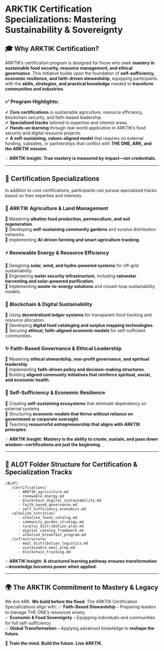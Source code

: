 # ARKTIK Certification Specializations: Mastering Sustainability & Sovereignty

## 🎓 **Why ARKTIK Certification?**
ARKTIK’s certification program is designed for those who seek **mastery in sustainable food security, resource management, and ethical governance**. This initiative builds upon the foundation of **self-sufficiency, economic resilience, and faith-driven stewardship**, equipping participants with the **skills, strategies, and practical knowledge** needed to **transform communities and industries**.

### ✅ **Program Highlights:**
✔ **Core certifications** in sustainable agriculture, resource efficiency, blockchain security, and faith-based leadership.  
✔ **Specialized tracks** tailored to expertise and interest areas.  
✔ **Hands-on learning** through real-world application in ARKTIK’s food security and digital resource projects.  
✔ **A self-sustaining, values-aligned model** that requires no external funding, subsidies, or partnerships that conflict with **THE ONE, ARK, and the ARKTIK mission**.  

💡 **ARKTIK Insight:** **True mastery is measured by impact—not credentials.**

---

## 📜 **Certification Specializations**
In addition to core certifications, participants can pursue specialized tracks based on their expertise and interests:

### 🌿 **ARKTIK Agriculture & Land Management**
🔹 Mastering **alkaline food production, permaculture, and soil regeneration**.  
🔹 Developing **self-sustaining community gardens** and surplus distribution networks.  
🔹 Implementing **AI-driven farming and smart agriculture tracking**.

### ⚡ **Renewable Energy & Resource Efficiency**
🔹 Designing **solar, wind, and hydro-powered systems** for off-grid sustainability.  
🔹 Engineering **water security infrastructure**, including **rainwater harvesting and solar-powered purification**.  
🔹 Implementing **waste-to-energy solutions** and closed-loop sustainability models.  

### 🔗 **Blockchain & Digital Sustainability**
🔹 Using **decentralized ledger systems** for transparent food tracking and resource allocation.  
🔹 Developing **digital food cataloging and surplus mapping technologies**.  
🔹 Securing **ethical, faith-aligned economic models** for self-sufficient communities.  

### ✨ **Faith-Based Governance & Ethical Leadership**
🔹 Mastering **ethical stewardship, non-profit governance, and spiritual leadership**.  
🔹 Implementing **faith-driven policy and decision-making structures**.  
🔹 Building **aligned community initiatives that reinforce spiritual, social, and economic health**.

### 🔧 **Self-Sufficiency & Economic Resilience**
🔹 Creating **self-sustaining ecosystems** that eliminate dependency on external systems.  
🔹 Structuring **economic models that thrive without reliance on government or corporate oversight**.  
🔹 Teaching **resourceful entrepreneurship that aligns with ARKTIK principles**.  

💡 **ARKTIK Insight:** **Mastery is the ability to create, sustain, and pass down wisdom—certifications are just the beginning.**

---

## 📂 **ALOT Folder Structure for Certification & Specialization Tracks**
```
/ALOT/
   /certifications/
      - ARKTIK_agriculture.md
      - renewable_energy.md
      - blockchain_digital_sustainability.md
      - faith_based_governance.md
      - self_sufficiency_economics.md
   /alkaline_nutrition/
      - alkaline_foods_catalog.md
      - community_garden_strategy.md
      - surplus_distribution_plan.md
      - digital_catalog_framework.md
      - alkaline_breakfast_program.md
   /infrastructure/
      - meal_distribution_logistics.md
      - sustainable_meal_prep.md
      - blockchain_tracking.md
```

💡 **ARKTIK Insight:** **A structured learning pathway ensures transformation—knowledge becomes power when applied.**

---

## 🌍 **The ARKTIK Commitment to Mastery & Legacy**
We Are ARK. **We build before the flood.** The ARKTIK Certification Specializations align with:
✅ **Faith-Based Stewardship** – Preparing leaders to manage THE ONE’s resources wisely.  
✅ **Economic & Food Sovereignty** – Equipping individuals and communities for full self-sufficiency.  
✅ **Global Transformation** – Applying advanced knowledge to **reshape the future**.

🌱 **Train the mind. Build the future. Live ARKTIK.**

